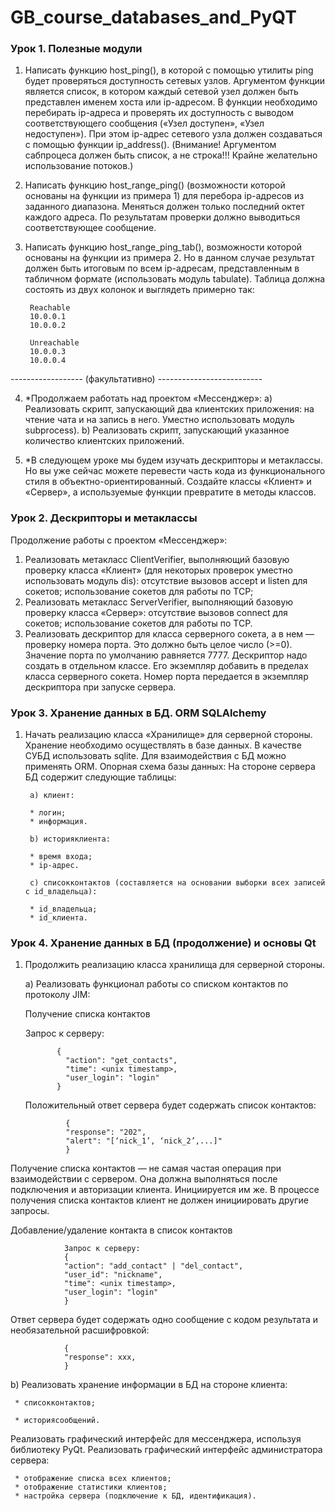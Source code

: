 # GB_course_databases_and_PyQT

### Урок 1. Полезные модули
1. Написать функцию host_ping(), в которой с помощью утилиты ping будет проверяться доступность сетевых узлов. Аргументом функции является список, в котором каждый сетевой узел должен быть представлен именем хоста или ip-адресом. В функции необходимо перебирать ip-адреса и проверять их доступность с выводом соответствующего сообщения («Узел доступен», «Узел недоступен»). При этом ip-адрес сетевого узла должен создаваться с помощью функции ip_address(). (Внимание! Аргументом сабпроцеса должен быть список, а не строка!!! Крайне желательно использование потоков.)
2. Написать функцию host_range_ping() (возможности которой основаны на функции из примера 1) для перебора ip-адресов из заданного диапазона. Меняться должен только последний октет каждого адреса. По результатам проверки должно выводиться соответствующее сообщение.
4. Написать функцию host_range_ping_tab(), возможности которой основаны на функции из примера 2. Но в данном случае результат должен быть итоговым по всем ip-адресам, представленным в табличном формате (использовать модуль tabulate). Таблица должна состоять из двух колонок и выглядеть примерно так:

        Reachable
        10.0.0.1
        10.0.0.2

        Unreachable
        10.0.0.3
        10.0.0.4

------------------ (факультативно) --------------------------

4. *Продолжаем работать над проектом «Мессенджер»:
a) Реализовать скрипт, запускающий два клиентских приложения: на чтение чата и на запись в него. Уместно использовать модуль subprocess).
b) Реализовать скрипт, запускающий указанное количество клиентских приложений.

5. *В следующем уроке мы будем изучать дескрипторы и метаклассы. Но вы уже сейчас можете перевести часть кода из функционального стиля в объектно-ориентированный. Создайте классы «Клиент» и «Сервер», а используемые функции превратите в методы классов.

### Урок 2. Дескрипторы и метаклассы
Продолжение работы с проектом «Мессенджер»:

1. Реализовать метакласс ClientVerifier, выполняющий базовую проверку класса «Клиент» (для некоторых проверок уместно использовать модуль dis):
отсутствие вызовов accept и listen для сокетов;
использование сокетов для работы по TCP;
2. Реализовать метакласс ServerVerifier, выполняющий базовую проверку класса «Сервер»:
отсутствие вызовов connect для сокетов;
использование сокетов для работы по TCP.
3. Реализовать дескриптор для класса серверного сокета, а в нем — проверку номера порта. Это должно быть целое число (>=0). Значение порта по умолчанию равняется 7777. Дескриптор надо создать в отдельном классе. Его экземпляр добавить в пределах класса серверного сокета. Номер порта передается в экземпляр дескриптора при запуске сервера.

### Урок 3. Хранение данных в БД. ORM SQLAlchemy
1. Начать реализацию класса «Хранилище» для серверной стороны. Хранение необходимо осуществлять в базе данных. В качестве СУБД использовать sqlite. Для взаимодействия с БД можно применять ORM.
Опорная схема базы данных:
На стороне сервера БД содержит следующие таблицы:

        a) клиент:

        * логин;
        * информация.

        b) историяклиента:

        * время входа;
        * ip-адрес.

        c) списокконтактов (составляется на основании выборки всех записей с id_владельца):

        * id_владельца;
        * id_клиента.
        
### Урок 4. Хранение данных в БД (продолжение) и основы Qt
1. Продолжить реализацию класса хранилища для серверной стороны.

   a) Реализовать функционал работы со списком контактов по протоколу JIM:
   
      Получение списка контактов
      
      Запрос к серверу:
      
              {
                "action": "get_contacts",
                "time": <unix timestamp>,
                "user_login": "login"
              }

      Положительный ответ сервера будет содержать список контактов:
      
                {
                "response": "202",
                "alert": "[‘nick_1’, ‘nick_2’,...]"
                }
Получение списка контактов — не самая частая операция при взаимодействии с сервером. Она должна выполняться после подключения и авторизации клиента. Инициируется им же. В процессе получения списка контактов клиент не должен инициировать другие запросы.

Добавление/удаление контакта в список контактов

                Запрос к серверу:
                {
                "action": "add_contact" | "del_contact",
                "user_id": "nickname",
                "time": <unix timestamp>,
                "user_login": "login"
                }

Ответ сервера будет содержать одно сообщение с кодом результата и необязательной расшифровкой:

                {
                "response": xxx,
                }
                
  b) Реализовать хранение информации в БД на стороне клиента:
  
     * списокконтактов;
     
     * историясообщений.
     
     
Реализовать графический интерфейс для мессенджера, используя библиотеку PyQt. Реализовать графический интерфейс администратора сервера:

     * отображение списка всех клиентов;
     * отображение статистики клиентов;
     * настройка сервера (подключение к БД, идентификация).
